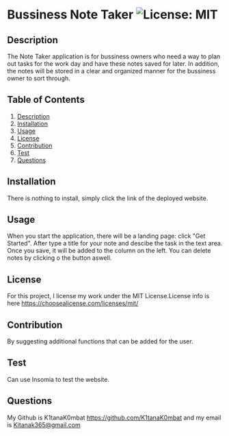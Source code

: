 # Bussiness Note Taker ![License: MIT](https://img.shields.io/badge/License-MIT-yellow.svg)
  
## Description
The Note Taker application is for bussiness owners who need a way to plan out tasks for the work day and have these notes saved for later. In addition, the notes will be stored in a clear and organized manner for the bussiness owner to sort through.

## Table of Contents
1. [Description](#description)
2. [Installation](#installation)
3. [Usage](#usage)
4. [License](#license)
5. [Contribution](#contribution)
6. [Test](#test)
7. [Questions](#questions)

## Installation 
There is nothing to install, simply click the link of the deployed website.
## Usage 
When you start the application,  there will be a landing page: click "Get Started". After type a title for your note and descibe the task in the text area. Once you save, it will be added to the column on the left. You can delete notes by clicking o the button aswell.
## License 
For this project, I license my work under the MIT License.License info is here https://choosealicense.com/licenses/mit/
## Contribution
By suggesting additional functions that can be added for the user.
## Test 
Can use Insomia to test the website.
## Questions
My Github is K1tanaK0mbat https://github.com/K1tanaK0mbat and my email is Kitanak365@gmail.com

